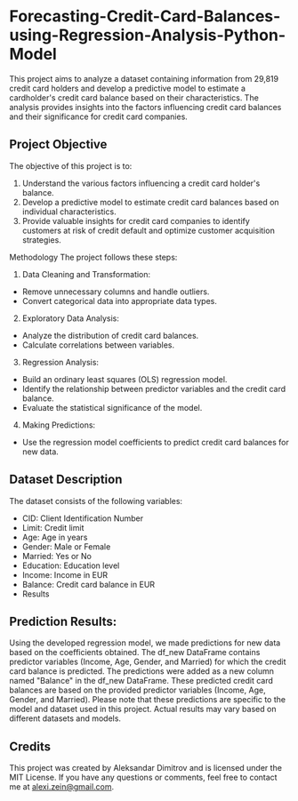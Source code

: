 # Forecasting-Credit-Card-Balances-using-Regression-Analysis-Python-Model
This project aims to analyze a dataset containing information from 29,819 credit card holders and develop a predictive model to estimate a cardholder's credit card balance based on their characteristics. The analysis provides insights into the factors influencing credit card balances and their significance for credit card companies.

## Project Objective
The objective of this project is to:
1. Understand the various factors influencing a credit card holder's balance.
2. Develop a predictive model to estimate credit card balances based on individual characteristics.
3. Provide valuable insights for credit card companies to identify customers at risk of credit default and optimize customer acquisition strategies.

Methodology
The project follows these steps:

1. Data Cleaning and Transformation:

- Remove unnecessary columns and handle outliers.
- Convert categorical data into appropriate data types.

2. Exploratory Data Analysis:

- Analyze the distribution of credit card balances.
- Calculate correlations between variables.

3. Regression Analysis:

- Build an ordinary least squares (OLS) regression model.
- Identify the relationship between predictor variables and the credit card balance.
- Evaluate the statistical significance of the model.

4. Making Predictions:

- Use the regression model coefficients to predict credit card balances for new data.

## Dataset Description

The dataset consists of the following variables:

- CID: Client Identification Number
- Limit: Credit limit
- Age: Age in years
- Gender: Male or Female
- Married: Yes or No
- Education: Education level
- Income: Income in EUR
- Balance: Credit card balance in EUR
- Results

## Prediction Results:

Using the developed regression model, we made predictions for new data based on the coefficients obtained. The df_new DataFrame contains predictor variables (Income, Age, Gender, and Married) for which the credit card balance is predicted. The predictions were added as a new column named "Balance" in the df_new DataFrame. 
These predicted credit card balances are based on the provided predictor variables (Income, Age, Gender, and Married). Please note that these predictions are specific to the model and dataset used in this project. Actual results may vary based on different datasets and models.

## Credits
This project was created by Aleksandar Dimitrov and is licensed under the MIT License. If you have any questions or comments, feel free to contact me at alexi.zein@gmail.com.

